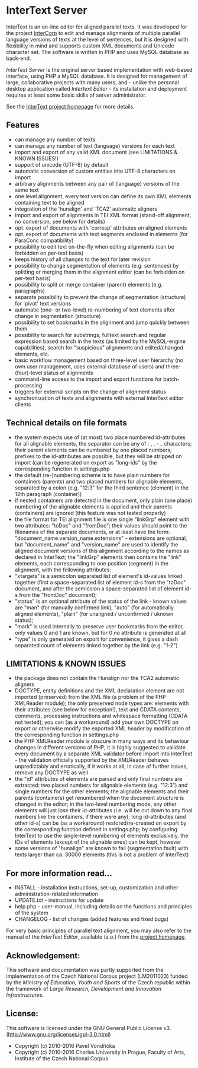 # InterText Server

InterText is an on-line editor for aligned parallel texts. It was developed for
the project [InterCorp](http://www.korpus.cz/intercorp/?lang=en) to edit and
manage alignments of multiple parallel language versions of texts at the level
of sentences, but it is designed with flexibility in mind and supports custom
XML documents and Unicode character set. The software is written in PHP and uses
MySQL database as back-end.

_InterText Server_ is the original server based implementation with web-based interface, using PHP a MySQL database. It is designed for management of large, collaborative projects with many users, and - unlike the personal desktop application called _Intertext Editor_ - its installation and deployment requires at least some basic skills of server administrator.

See the [InterText project homepage](http://wanthalf.saga.cz/intertext) for more details.

## Features

- can manage any number of texts
- can manage any number of text (language) versions for each text
- import and export of any valid XML document (see LIMITATIONS & KNOWN ISSUES!)
- support of unicode (UTF-8) by default
- automatic conversion of custom entities into UTF-8 characters on import
- arbitrary alignments between any pair of (language) versions of the same text
- one level alignment, every text version can define its own XML elements
containing text to be aligned
- integration of the 'hunalign' and 'TCA2' automatic aligners
- import and export of alignments in TEI XML format (stand-off alignment, no
conversion, see below for details)
- opt. export of documents with 'corresp' attributes on aligned elements
- opt. export of documents with text segments enclosed in <seg> elements (for
ParaConc compatibility)
- possibility to edit text on-the-fly when editing alignments (can be forbidden
on per-text basis)
- keeps history of all changes to the text for later revision
- possibility to change segmentation of elements (e.g. sentences) by splitting
or merging them in the alignment editor (can be forbidden on per-text basis)
- possibility to split or merge container (parent) elements (e.g. paragraphs)
- separate possibility to prevent the change of segmentation (structure) for
'pivot' text versions
- automatic (one- or two-level) re-numbering of text elements after change in
segmentation (structure)
- possibility to set bookmarks in the alignment and jump quickly between them
- possibility to search for substrings, fulltext search and regular expression
based search in the texts (as limited by the MySQL-engine capabilities), search
for "suspicious" alignments and edited/changed elements, etc.
- basic workflow management based on three-level user hierarchy (no own user
management, uses external database of users) and three-(four)-level status of
alignments
- command-line access to the import and export functions for batch-processing
- triggers for external scripts on the change of alignment status
- synchronization of texts and alignments with external InterText editor clients


## Technical details on file formats

- the system expects use of (at most) two place numbered id-attributes for all 
alignable elements, the separator can be any of : , . - _ characters; their 
parent elements can be numbered by one placed numbers; prefixes to the 
id-attributes are possible, but they will be stripped on import (can be 
regenerated on export as "long-ids" by the corresponding function in 
settings.php
- the default (re-)numbering scheme is to have plain numbers for containers
(parents) and two placed numbers for alignable elements, separated by a colon
(e.g. "12:3" for the third sentence (element) in the 12th paragraph (container))
- if nested containers are detected in the document, only plain (one place)
numbering of the alignable elements is applied and their parents (containers)
are ignored (this feature was not tested properly)
- the file format for TEI alignment file is one single "linkGrp" element with 
two attributes: "toDoc" and "fromDoc"; their values should point to the 
filenames of the separate documents, or at least have the form: 
"document_name.version_name.extensions" - extensions are optional, but 
"document_name" and "version_name" are used to identify the aligned document
versions of this alignment according to the names as declared in InterText; 
the "linkGrp" elements then contains the "link" elements, each corresponding 
to one position (segment) in the alignment, with the following attributes: 
 - "xtargets" is a semicolon separated list of element's id-values linked 
together (first a space-separated list of element id-s from the  "toDoc" 
document, and after the semicolon a space-separated list of element id-s
from the "fromDoc" document); 
 - "status" is an optional attribute of the status of the link - known values
are "man" (for manually confirmed link), "auto"  (for automatically aligned 
elements), "plain" (for unaligned / unconfirmed / uknown status); 
 - "mark" is used internally to preserve user bookmarks from the editor, only 
values 0 and 1 are known, but for 0 no attribute is generated at all
 - "type" is only generated on export for convenience, it gives a dash 
separated count of elements linked together by the link (e.g. "1-2")


## LIMITATIONS & KNOWN ISSUES

- the package does not contain the Hunalign nor the TCA2 automatic aligners
- DOCTYPE, entity definitions and the XML declaration element are not imported
(preserved) from the XML file (a problem of the PHP XMLReader module); the only
preserved node types are: elements with their attributes (see below for
exception!), text and CDATA contents, comments, processing instructions and
whitespace formatting (CDATA not tested); you can (as a workaround) add your own
DOCTYPE on export or otherwise modify the exported XML header by modification of
the corresponding function in settings.php
- the PHP XMLReader module is obscure in many ways and its behaviour changes
in different versions of PHP; it is highly suggested to validate every document
by a separate XML validator before import into InterText - the validation officially
supported by the XMLReader behaves unpredictably and erratically, if it works at all; 
in case of further issues, remove any DOCTYPE as well
- the "id" attributes of elements are parsed and only final numbers are
extracted: two placed numbers for alignable elements (e.g. "12:3") and single
numbers for the other elements; the alignable elements and their parents
(containers) get renumbered when the document structure is changed in the
editor; in the two-level numbering mode, any other elements will just lose their
id-attributes (i.e. will be cut down to any final numbers like the containers,
if there were any); long id-attributes (and other id-s) can be (as a workaround)
restored/re-created on export by the corresponding function defined in
settings.php; by configuring InterText to use the single-level numbering of
elements exclusively, the IDs of elements (except of the alignable ones) can be
kept, however
- some versions of "hunalign" are known to fail (segmentation fault) 
with texts larger than ca. 30000 elements (this is not a problem of InterText)


## For more information read...

- INSTALL - installation instructions, set-up, customization and other
administration-related information
- UPDATE.txt - instructions for update
- help.php - user-manual, including details on the functions and principles of
the system
- CHANGELOG - list of changes (added features and fixed bugs)

For very basic principles of parallel text alignment, you may also refer to the manual of the _InterText Editor_, available (a.o.) from the [project homepage](http://wanthalf.saga.cz/intertext).

## Acknowledgement:

This software and documentation was partly supported from the implementation of the Czech National Corpus project (LM2011023) funded by the _Ministry of Education, Youth and Sports_ of the Czech republic within the framework of _Large Research, Development and Innovation Infrastructures_.

## License:

This software is licensed under the GNU General Public License v3. (http://www.gnu.org/licenses/gpl-3.0.html)

- Copyright (c) 2010-2016 Pavel Vondřička
- Copyright (c) 2010-2016 Charles University in Prague, Faculty of Arts, Institute of the Czech National Corpus

